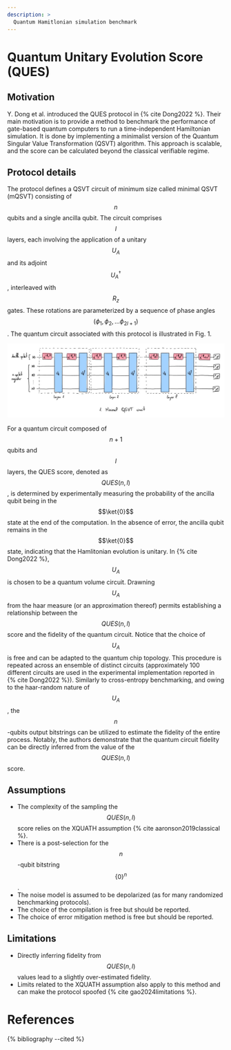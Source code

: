 ```yaml
---
description: >
  Quantum Hamitlonian simulation benchmark
---
```


# Quantum Unitary Evolution Score (QUES)

## Motivation

Y. Dong et al. introduced the QUES protocol in {% cite Dong2022 %}. Their main motivation is to provide a method to benchmark the performance of gate-based quantum computers to run a time-independent Hamiltonian simulation. It is done by implementing a minimalist version of the Quantum Singular Value Transformation (QSVT) algorithm. This approach is scalable, and the score can be calculated beyond the classical verifiable regime.

## Protocol details

The protocol defines a QSVT circuit of minimum size called minimal QSVT (mQSVT) consisting of $$n$$ qubits and a single ancilla qubit. The circuit comprises $$l$$ layers, each involving the application of a unitary $$U_A$$ and its adjoint $$U_A^\dagger$$, interleaved with $$R_z$$ gates. These rotations are parameterized by a sequence of phase angles $$(\phi_1, \phi_2, ... \phi_{2l +1})$$. The quantum circuit associated with this protocol is illustrated in Fig. 1.

<div class="center">
  <img src="/img/system-level-benchmark/others/ques.jpeg" class="img-large" alt="Quantum circuit corresponding to the QUES protocol."/>
</div>

For a quantum circuit composed of $$n+1$$ qubits and $$l$$ layers, the QUES score, denoted as $$QUES(n,l)$$, is determined by experimentally measuring the probability of the ancilla qubit being in the $$\ket{0}$$ state at the end of the computation. In the absence of error, the ancilla qubit remains in the $$\ket{0}$$ state, indicating that the Hamlitonian evolution is unitary. In {% cite Dong2022 %}, $$U_A$$ is chosen to be a quantum volume circuit. Drawning $$U_A$$ from the haar measure (or an approximation thereof) permits establishing a relationship between the $$QUES(n, l)$$ score and the fidelity of the quantum circuit. Notice that the choice of $$U_A$$ is free and can be adapted to the quantum chip topology. This procedure is repeated across an ensemble of distinct circuits (approximately 100 different circuits are used in the experimental implementation reported in {% cite Dong2022 %}). Similarly to cross-entropy benchmarking, and owing to the haar-random nature of $$U_A$$, the $$n$$-qubits output bitstrings can be utilized to estimate the fidelity of the entire process. Notably, the authors demonstrate that the quantum circuit fidelity can be directly inferred from the value of the $$QUES(n, l)$$ score.

## Assumptions
- The complexity of the sampling the $$QUES(n,l)$$ score relies on the XQUATH assumption {% cite aaronson2019classical %}.
- There is a post-selection for the $$n$$-qubit bitstring $$\{0\}^n$$.
- The noise model is assumed to be depolarized (as for many randomized benchmarking protocols).
- The choice of the compilation is free but should be reported.
- The choice of error mitigation method is free but should be reported.

## Limitations
- Directly inferring fidelity from $$QUES(n, l)$$ values lead to a slightly over-estimated fidelity. 
- Limits related to the XQUATH assumption also apply to this method and can make the protocol spoofed {% cite gao2024limitations %}.

# References

{% bibliography --cited %}